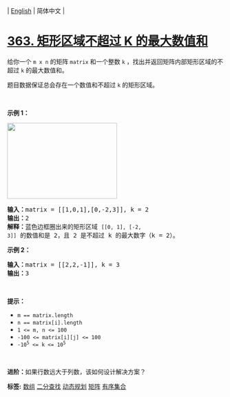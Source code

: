 | [English](README_EN.md) | 简体中文 |

# [363. 矩形区域不超过 K 的最大数值和](https://leetcode-cn.com/problems/max-sum-of-rectangle-no-larger-than-k)
<p>给你一个 <code>m x n</code> 的矩阵 <code>matrix</code> 和一个整数 <code>k</code> ，找出并返回矩阵内部矩形区域的不超过 <code>k</code> 的最大数值和。</p>

<p>题目数据保证总会存在一个数值和不超过 <code>k</code> 的矩形区域。</p>

<p> </p>

<p><strong>示例 1：</strong></p>
<img alt="" src="https://assets.leetcode.com/uploads/2021/03/18/sum-grid.jpg" style="width: 255px; height: 176px;" />
<pre>
<strong>输入：</strong>matrix = [[1,0,1],[0,-2,3]], k = 2
<strong>输出：</strong>2
<strong>解释：</strong>蓝色边框圈出来的矩形区域 <code>[[0, 1], [-2, 3]]</code> 的数值和是 2，且 2 是不超过 k 的最大数字（k = 2）。
</pre>

<p><strong>示例 2：</strong></p>

<pre>
<strong>输入：</strong>matrix = [[2,2,-1]], k = 3
<strong>输出：</strong>3
</pre>

<p> </p>

<p><strong>提示：</strong></p>

<ul>
	<li><code>m == matrix.length</code></li>
	<li><code>n == matrix[i].length</code></li>
	<li><code>1 <= m, n <= 100</code></li>
	<li><code>-100 <= matrix[i][j] <= 100</code></li>
	<li><code>-10<sup>5</sup> <= k <= 10<sup>5</sup></code></li>
</ul>

<p> </p>

<p><strong>进阶：</strong>如果行数远大于列数，该如何设计解决方案？</p>

**标签:**  [数组](https://leetcode-cn.com/tag/array) [二分查找](https://leetcode-cn.com/tag/binary-search) [动态规划](https://leetcode-cn.com/tag/dynamic-programming) [矩阵](https://leetcode-cn.com/tag/matrix) [有序集合](https://leetcode-cn.com/tag/ordered-set) 